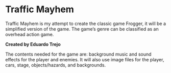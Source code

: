 # Traffic Mayhem

<p>Traffic Mayhem is my attempt to create the classic game Frogger, it will be a simplified version of the game. The game’s genre can be classified as an overhead action game.</p>

<b>Created by Eduardo Trejo </b>

<p>The contents needed for the game are: background music and sound effects for the player and enemies. It will also use image files for the player, cars, stage, objects/hazards, and backgrounds.</p>
